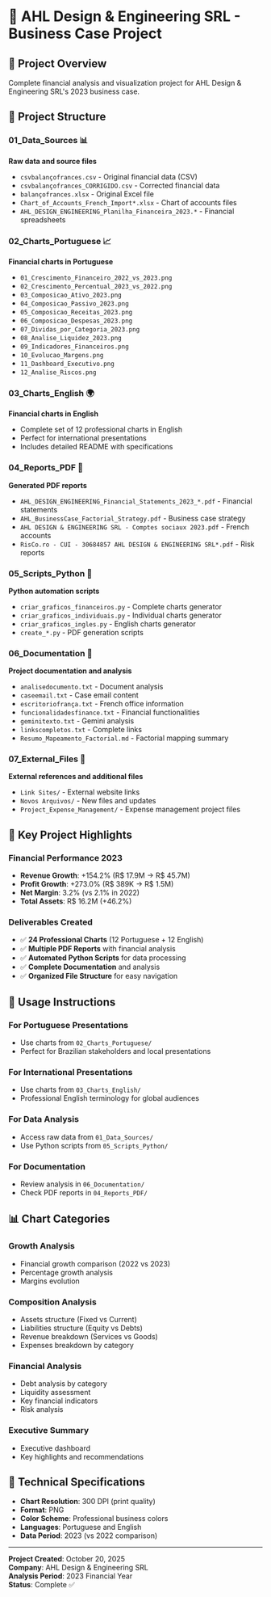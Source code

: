 # 📁 AHL Design & Engineering SRL - Business Case Project

## 🎯 Project Overview
Complete financial analysis and visualization project for AHL Design & Engineering SRL's 2023 business case.

## 📂 Project Structure

### **01_Data_Sources** 📊
**Raw data and source files**
- `csvbalançofrances.csv` - Original financial data (CSV)
- `csvbalançofrances_CORRIGIDO.csv` - Corrected financial data
- `balançofrances.xlsx` - Original Excel file
- `Chart_of_Accounts_French_Import*.xlsx` - Chart of accounts files
- `AHL_DESIGN_ENGINEERING_Planilha_Financeira_2023.*` - Financial spreadsheets

### **02_Charts_Portuguese** 📈
**Financial charts in Portuguese**
- `01_Crescimento_Financeiro_2022_vs_2023.png`
- `02_Crescimento_Percentual_2023_vs_2022.png`
- `03_Composicao_Ativo_2023.png`
- `04_Composicao_Passivo_2023.png`
- `05_Composicao_Receitas_2023.png`
- `06_Composicao_Despesas_2023.png`
- `07_Dividas_por_Categoria_2023.png`
- `08_Analise_Liquidez_2023.png`
- `09_Indicadores_Financeiros.png`
- `10_Evolucao_Margens.png`
- `11_Dashboard_Executivo.png`
- `12_Analise_Riscos.png`

### **03_Charts_English** 🌍
**Financial charts in English**
- Complete set of 12 professional charts in English
- Perfect for international presentations
- Includes detailed README with specifications

### **04_Reports_PDF** 📄
**Generated PDF reports**
- `AHL_DESIGN_ENGINEERING_Financial_Statements_2023_*.pdf` - Financial statements
- `AHL_BusinessCase_Factorial_Strategy.pdf` - Business case strategy
- `AHL DESIGN & ENGINEERING SRL - Comptes sociaux 2023.pdf` - French accounts
- `RisCo.ro - CUI - 30684857 AHL DESIGN & ENGINEERING SRL*.pdf` - Risk reports

### **05_Scripts_Python** 🐍
**Python automation scripts**
- `criar_graficos_financeiros.py` - Complete charts generator
- `criar_graficos_individuais.py` - Individual charts generator
- `criar_graficos_ingles.py` - English charts generator
- `create_*.py` - PDF generation scripts

### **06_Documentation** 📝
**Project documentation and analysis**
- `analisedocumento.txt` - Document analysis
- `caseemail.txt` - Case email content
- `escritoriofrança.txt` - French office information
- `funcionalidadesfinance.txt` - Financial functionalities
- `geminitexto.txt` - Gemini analysis
- `linkscompletos.txt` - Complete links
- `Resumo_Mapeamento_Factorial.md` - Factorial mapping summary

### **07_External_Files** 🔗
**External references and additional files**
- `Link Sites/` - External website links
- `Novos Arquivos/` - New files and updates
- `Project_Expense_Management/` - Expense management project files

## 🎯 Key Project Highlights

### **Financial Performance 2023**
- **Revenue Growth**: +154.2% (R$ 17.9M → R$ 45.7M)
- **Profit Growth**: +273.0% (R$ 389K → R$ 1.5M)
- **Net Margin**: 3.2% (vs 2.1% in 2022)
- **Total Assets**: R$ 16.2M (+46.2%)

### **Deliverables Created**
- ✅ **24 Professional Charts** (12 Portuguese + 12 English)
- ✅ **Multiple PDF Reports** with financial analysis
- ✅ **Automated Python Scripts** for data processing
- ✅ **Complete Documentation** and analysis
- ✅ **Organized File Structure** for easy navigation

## 🚀 Usage Instructions

### **For Portuguese Presentations**
- Use charts from `02_Charts_Portuguese/`
- Perfect for Brazilian stakeholders and local presentations

### **For International Presentations**
- Use charts from `03_Charts_English/`
- Professional English terminology for global audiences

### **For Data Analysis**
- Access raw data from `01_Data_Sources/`
- Use Python scripts from `05_Scripts_Python/`

### **For Documentation**
- Review analysis in `06_Documentation/`
- Check PDF reports in `04_Reports_PDF/`

## 📊 Chart Categories

### **Growth Analysis**
- Financial growth comparison (2022 vs 2023)
- Percentage growth analysis
- Margins evolution

### **Composition Analysis**
- Assets structure (Fixed vs Current)
- Liabilities structure (Equity vs Debts)
- Revenue breakdown (Services vs Goods)
- Expenses breakdown by category

### **Financial Analysis**
- Debt analysis by category
- Liquidity assessment
- Key financial indicators
- Risk analysis

### **Executive Summary**
- Executive dashboard
- Key highlights and recommendations

## 🎨 Technical Specifications

- **Chart Resolution**: 300 DPI (print quality)
- **Format**: PNG
- **Color Scheme**: Professional business colors
- **Languages**: Portuguese and English
- **Data Period**: 2023 (vs 2022 comparison)

---

**Project Created**: October 20, 2025  
**Company**: AHL Design & Engineering SRL  
**Analysis Period**: 2023 Financial Year  
**Status**: Complete ✅

